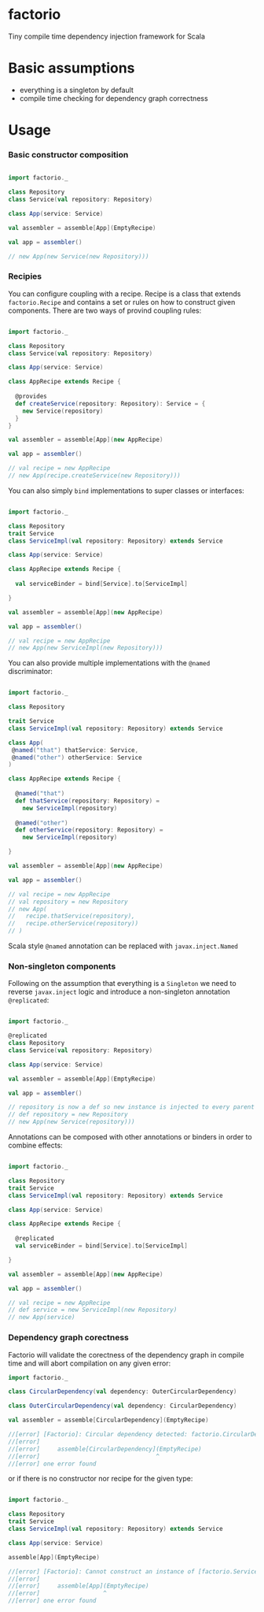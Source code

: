 # factorio
Tiny compile time dependency injection framework for Scala

# Basic assumptions
- everything is a singleton by default
- compile time checking for dependency graph correctness 

# Usage

### Basic constructor composition
```scala

import factorio._

class Repository
class Service(val repository: Repository)

class App(service: Service)

val assembler = assemble[App](EmptyRecipe)

val app = assembler()

// new App(new Service(new Repository)))

```

### Recipies

You can configure coupling with a recipe. Recipe is a class that extends `factorio.Recipe` and contains a set or rules on how to construct given components.
There are two ways of provind coupling rules:

```scala

import factorio._

class Repository
class Service(val repository: Repository)

class App(service: Service)

class AppRecipe extends Recipe {
  
  @provides
  def createService(repository: Repository): Service = {
    new Service(repository)
  }
}

val assembler = assemble[App](new AppRecipe)

val app = assembler()

// val recipe = new AppRecipe
// new App(recipe.createService(new Repository)))

```
You can also simply `bind` implementations to super classes or interfaces:
```scala

import factorio._

class Repository
trait Service
class ServiceImpl(val repository: Repository) extends Service

class App(service: Service)

class AppRecipe extends Recipe {
  
  val serviceBinder = bind[Service].to[ServiceImpl]

}

val assembler = assemble[App](new AppRecipe)

val app = assembler()

// val recipe = new AppRecipe
// new App(new ServiceImpl(new Repository)))

```
You can also provide multiple implementations with the `@named` discriminator:
 ```scala
 
 import factorio._
 
 class Repository

 trait Service
 class ServiceImpl(val repository: Repository) extends Service
 
 class App(
  @named("that") thatService: Service, 
  @named("other") otherService: Service
)
 
 class AppRecipe extends Recipe {
   
   @named("that")
   def thatService(repository: Repository) =
     new ServiceImpl(repository) 
   
   @named("other")
   def otherService(repository: Repository) =
     new ServiceImpl(repository)

 }
 
 val assembler = assemble[App](new AppRecipe)
 
 val app = assembler()
 
 // val recipe = new AppRecipe
 // val repository = new Repository
 // new App(
 //   recipe.thatService(repository), 
 //   recipe.otherService(repository))
 // )
 
 ```
Scala style `@named` annotation can be replaced with `javax.inject.Named` 
### Non-singleton components
Following on the assumption that everything is a `Singleton` we need to reverse `javax.inject` logic and introduce a non-singleton annotation `@replicated`:
```scala

import factorio._

@replicated
class Repository
class Service(val repository: Repository)

class App(service: Service)

val assembler = assemble[App](EmptyRecipe)

val app = assembler()

// repository is now a def so new instance is injected to every parent
// def repository = new Repository 
// new App(new Service(repository)))

```
Annotations can be composed with other annotations or binders in order to combine effects:
```scala

import factorio._

class Repository
trait Service
class ServiceImpl(val repository: Repository) extends Service

class App(service: Service)

class AppRecipe extends Recipe {
  
  @replicated
  val serviceBinder = bind[Service].to[ServiceImpl]

}

val assembler = assemble[App](new AppRecipe)

val app = assembler()

// val recipe = new AppRecipe
// def service = new ServiceImpl(new Repository)
// new App(service)

```

### Dependency graph corectness
Factorio will validate the corectness of the dependency graph in compile time and will abort compilation on any given error:
```scala
import factorio._

class CircularDependency(val dependency: OuterCircularDependency)

class OuterCircularDependency(val dependency: CircularDependency)

val assembler = assemble[CircularDependency](EmptyRecipe)

//[error] [Factorio]: Circular dependency detected: factorio.CircularDependency -> factorio.OuterCircularDependency -> factorio.CircularDependency
//[error]
//[error]     assemble[CircularDependency](EmptyRecipe)
//[error]                                 ^
//[error] one error found

```
or if there is no constructor nor recipe for the given type:
```scala

import factorio._

class Repository
trait Service
class ServiceImpl(val repository: Repository) extends Service

class App(service: Service)

assemble[App](EmptyRecipe)

//[error] [Factorio]: Cannot construct an instance of [factorio.Service]
//[error]
//[error]     assemble[App](EmptyRecipe)
//[error]                  ^
//[error] one error found
```



